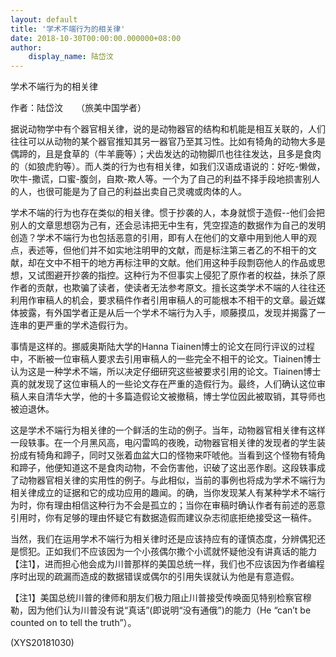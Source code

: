 ```yaml
---
layout: default
title: '学术不端行为的相关律'
date: 2018-10-30T00:00:00.000000+08:00
author:
    display_name: 陆岱汶
---
```


学术不端行为的相关律

作者：陆岱汶　　（旅美中国学者）

据说动物学中有个器官相关律，说的是动物器官的结构和机能是相互关联的，人们往往可以从动物的某个器官推知其另一器官乃至其习性。比如有犄角的动物大多是偶蹄的，且是食草的（牛羊鹿等）；犬齿发达的动物脚爪也往往发达，且多是食肉的（如狼虎豹等）。而人类的行为也有相关律，如我们汉语成语说的：好吃-懒做，吹牛-撒谎，口蜜-腹剑，自欺-欺人等。一个为了自己的利益不择手段地损害别人的人，也很可能是为了自己的利益出卖自己灵魂或肉体的人。

学术不端的行为也存在类似的相关律。惯于抄袭的人，本身就惯于造假--他们会把别人的文章思想窃为己有，还会忌讳把无中生有，凭空捏造的数据作为自己的发明创造？学术不端行为也包括恶意的引用，即有人在他们的文章中用到他人甲的观点，表述等，但他们并不如实地注明甲的文献，而是标注第三者乙的不相干的文献，却在文中不相干的地方再标注甲的文献。他们用这种手段剽窃他人的作品或思想，又试图避开抄袭的指控。这种行为不但事实上侵犯了原作者的权益，抹杀了原作者的贡献，也欺骗了读者，使读者无法参考原文。擅长这类学术不端的人往往还利用作审稿人的机会，要求稿件作者引用审稿人的可能根本不相干的文章。最近媒体披露，有外国学者正是从后一个学术不端行为入手，顺藤摸瓜，发现并揭露了一连串的更严重的学术造假行为。

事情是这样的。挪威奥斯陆大学的Hanna Tiainen博士的论文在同行评议的过程中，不断被一位审稿人要求去引用审稿人的一些完全不相干的论文。Tiainen博士认为这是一种学术不端，所以决定仔细研究这些被要求引用的论文。Tiainen博士真的就发现了这位审稿人的一些论文存在严重的造假行为。最终，人们确认这位审稿人来自清华大学，他的十多篇造假论文被撤稿，博士学位因此被取销，其导师也被迫退休。

这是学术不端行为相关律的一个鲜活的生动的例子。当年，动物器官相关律有这样一段轶事。在一个月黑风高，电闪雷鸣的夜晚，动物器官相关律的发现者的学生装扮成有犄角和蹄子，同时又张着血盆大口的怪物来吓唬他。当看到这个怪物有犄角和蹄子，他便知道这不是食肉动物，不会伤害他，识破了这出恶作剧。这段轶事成了动物器官相关律的实用性的例子。与此相似，当前的事例也将成为学术不端行为相关律成立的证据和它的成功应用的趣闻。的确，当你发现某人有某种学术不端行为时，你有理由相信这种行为不会是孤立的；当你在审稿时确认作者有前述的恶意引用时，你有足够的理由怀疑它有数据造假而建议杂志彻底拒绝接受这一稿件。

当然，我们在运用学术不端行为相关律时还是应该持应有的谨慎态度，分辨偶犯还是惯犯。正如我们不应该因为一个小孩偶尔撒个小谎就怀疑他没有讲真话的能力【注1】，进而担心他会成为川普那样的美国总统一样，我们也不应该因为作者编程序时出现的疏漏而造成的数据错误或偶尔的引用失误就认为他是有意造假。

【注1】美国总统川普的律师和朋友们极力阻止川普接受传唤面见特别检察官穆勒，因为他们认为川普没有说“真话”(即说明“没有通俄”)的能力（He  “can’t be counted on to tell the truth”）。

(XYS20181030)

